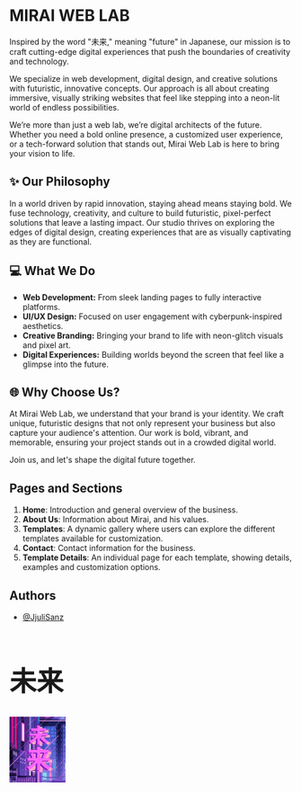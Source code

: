 # MIRAI WEB LAB

Inspired by the word "未来," meaning "future" in Japanese, our mission is to craft cutting-edge digital experiences that push the boundaries of creativity and technology.

We specialize in web development, digital design, and creative solutions with futuristic, innovative concepts. Our approach is all about creating immersive, visually striking websites that feel like stepping into a neon-lit world of endless possibilities.

We’re more than just a web lab, we’re digital architects of the future. Whether you need a bold online presence, a customized user experience, or a tech-forward solution that stands out, Mirai Web Lab is here to bring your vision to life.

## ✨ Our Philosophy

In a world driven by rapid innovation, staying ahead means staying bold. We fuse technology, creativity, and culture to build futuristic, pixel-perfect solutions that leave a lasting impact. Our studio thrives on exploring the edges of digital design, creating experiences that are as visually captivating as they are functional.

## 💻 What We Do

- **Web Development:** From sleek landing pages to fully interactive platforms.
- **UI/UX Design:** Focused on user engagement with cyberpunk-inspired aesthetics.
- **Creative Branding:** Bringing your brand to life with neon-glitch visuals and pixel art.
- **Digital Experiences:** Building worlds beyond the screen that feel like a glimpse into the future.

## 🌐 Why Choose Us?
At Mirai Web Lab, we understand that your brand is your identity. We craft unique, futuristic designs that not only represent your business but also capture your audience's attention. Our work is bold, vibrant, and memorable, ensuring your project stands out in a crowded digital world.

Join us, and let's shape the digital future together.

## Pages and Sections

1. **Home**: Introduction and general overview of the business.
2. **About Us**: Information about Mirai, and his values.
3. **Templates**: A dynamic gallery where users can explore the different templates available for customization.
4. **Contact**: Contact information for the business.
5. **Template Details**: An individual page for each template, showing details, examples and customization options.

## Authors

- [@JjuliSanz](https://github.com/JjuliSanz)

<p>
   <h1 style="font-size: 48px; font-weight: bold; font-family: sans; color: var(--quinto);">
    未来
  </h1>
  <img src="public/logo.png" alt="Mirai Logo" width="100"/>
</p>
